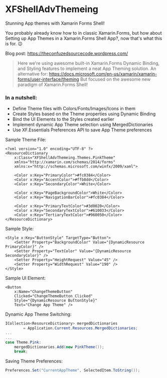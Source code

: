 # XFShellAdvThemeing
Stunning App themes with Xamarin Forms Shell! 

You probably already know how to in classic Xamarin.Forms, but how about Setting up App Themes in a Xamarin.Forms Shell App?, now that's what this is for. 😉 

Blog post: https://theconfuzedsourcecode.wordpress.com/

>Here we're using awesome built-in Xamarin.Forms Dynamic Binding, and Styling features to implement a neat App Theming solution.
>An alternative for: https://docs.microsoft.com/en-us/xamarin/xamarin-forms/user-interface/theming
>But focused on the awesome new paradigm of Xamarin.Forms Shell!

### In a nutshell:
- Define Theme files with Colors/Fonts/Images/Icons in them
- Create Styles based on the Theme properties using Dynamic Binding
- Bind the UI Elements to the Styles created earlier
- Implement dynamic App Theme selection using MergedDictionaries
- Use XF.Essentials Preferences API to save App Theme preferences

Sample Theme File:
```xaml
﻿<?xml version="1.0" encoding="UTF-8" ?>
<ResourceDictionary
    x:Class="XFShellAdvThemeing.Themes.PinkTheme"
    xmlns="http://xamarin.com/schemas/2014/forms"
    xmlns:x="http://schemas.microsoft.com/winfx/2009/xaml">

    <Color x:Key="PrimaryColor">#fc0384</Color>
    <Color x:Key="AccentColor">#ffb8dd</Color>
    <Color x:Key="SecondaryColor">White</Color>

    <Color x:Key="PageBackgroundColor">White</Color>
    <Color x:Key="NavigationBarColor">#fc0384</Color>

    <Color x:Key="PrimaryTextColor">#3d0020</Color>
    <Color x:Key="SecondaryTextColor">#610033</Color>
    <Color x:Key="TertiaryTextColor">#960050</Color>
</ResourceDictionary>
```

Sample Style:

```xaml
<Style x:Key="ButtonStyle" TargetType="Button">
    <Setter Property="BackgroundColor" Value="{DynamicResource PrimaryColor}" />
    <Setter Property="TextColor" Value="{DynamicResource SecondaryColor}" />
    <Setter Property="HeightRequest" Value="45" />
    <Setter Property="WidthRequest" Value="190" />
</Style>
```

Sample UI Element: 

```xaml
<Button
    x:Name="ChangeThemeButton"
    Clicked="ChangeThemeButton_Clicked"
    Style="{DynamicResource ButtonStyle}"
    Text="Change App Theme" />
```

Dynamic App Theme Switching:
```csharp
ICollection<ResourceDictionary> mergedDictionaries
		= Application.Current.Resources.MergedDictionaries;
...
...
case Theme.Pink:
	mergedDictionaries.Add(new PinkTheme());
	break;
```

Saving Theme Preferences: 
```csharp
Preferences.Set("CurrentAppTheme", SelectedItem.ToString());
```
